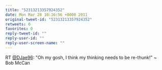 ```yaml
---
title: "52313213357924352"
date: Mon Mar 28 10:16:56 +0000 2011
original-tweet-id: "52313213357924352"
retweets: 0
favorites: 0
reply-tweet-id: ""
reply-user-id: ""
reply-user-screen-name: ""
---
```

RT <a href="https://twitter.com/DJae96">@DJae96</a>: "Oh my gosh, I think my thinking needs to be re-thunk!" ~ Bob McCan
